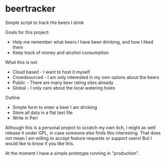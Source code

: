 # beertracker
Simple script to track the beers I drink

Goals for this project:
 - Help me remember what beers I have been drinking, and how I liked them
 - Keep track of money and alcohol consumption

What this is not
 - Cloud based - I want to host it myself
 - Crowdsourced - I am only interested in my own opions about the beers
 - Public - There are many beer rating sites already
 - Global - I only care about the local watering holes

Outline
 - Simple form to enter a beer I am drinking
 - Store all data in a flat text file
 - Write in Perl

Although this is a personal project to scratch my own itch, I might as well
release it under GPL, in case someone else finds this interesting. That does
not mean I am willing to accept feature requests or support users! But I would
like to know if you like this. 


At the moment I have a simple prototype running in "production". 


<!--- This is a comment -->

